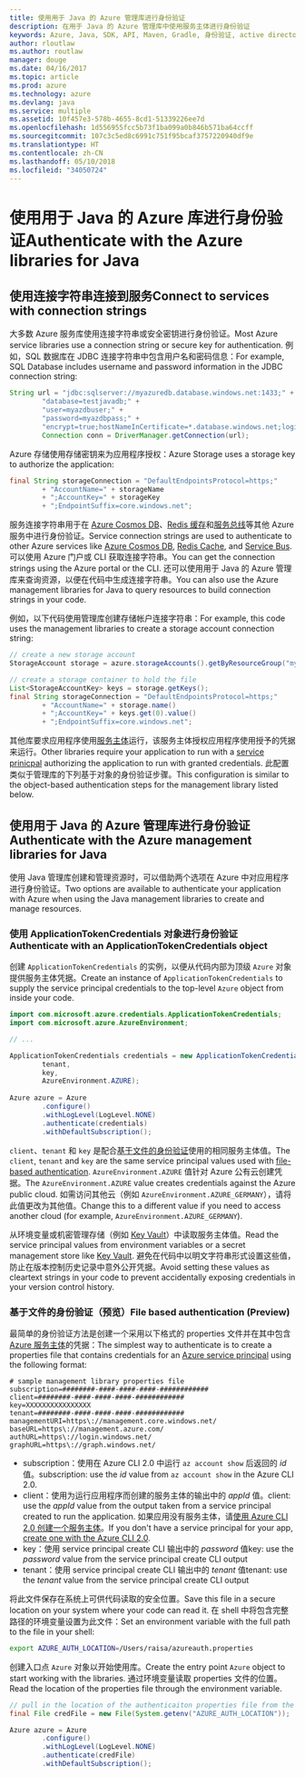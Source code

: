 ```yaml
---
title: 使用用于 Java 的 Azure 管理库进行身份验证
description: 在用于 Java 的 Azure 管理库中使用服务主体进行身份验证
keywords: Azure, Java, SDK, API, Maven, Gradle, 身份验证, active directory, 服务主体
author: rloutlaw
ms.author: routlaw
manager: douge
ms.date: 04/16/2017
ms.topic: article
ms.prod: azure
ms.technology: azure
ms.devlang: java
ms.service: multiple
ms.assetid: 10f457e3-578b-4655-8cd1-51339226ee7d
ms.openlocfilehash: 1d556955fcc5b73f1ba099a0b846b571ba64ccff
ms.sourcegitcommit: 107c3c5ed8c6991c751f95bcaf3757220940df9e
ms.translationtype: HT
ms.contentlocale: zh-CN
ms.lasthandoff: 05/10/2018
ms.locfileid: "34050724"
---
```

# <a name="authenticate-with-the-azure-libraries-for-java"></a><span data-ttu-id="97d5d-104">使用用于 Java 的 Azure 库进行身份验证</span><span class="sxs-lookup"><span data-stu-id="97d5d-104">Authenticate with the Azure libraries for Java</span></span> 

## <a name="connect-to-services-with-connection-strings"></a><span data-ttu-id="97d5d-105">使用连接字符串连接到服务</span><span class="sxs-lookup"><span data-stu-id="97d5d-105">Connect to services with connection strings</span></span>

<span data-ttu-id="97d5d-106">大多数 Azure 服务库使用连接字符串或安全密钥进行身份验证。</span><span class="sxs-lookup"><span data-stu-id="97d5d-106">Most Azure service libraries use a connection string or secure key for authentication.</span></span> <span data-ttu-id="97d5d-107">例如，SQL 数据库在 JDBC 连接字符串中包含用户名和密码信息：</span><span class="sxs-lookup"><span data-stu-id="97d5d-107">For example, SQL Database includes username and password information in the JDBC connection string:</span></span>

```java
String url = "jdbc:sqlserver://myazuredb.database.windows.net:1433;" + 
        "database=testjavadb;" + 
        "user=myazdbuser;" +
        "password=myazdbpass;" +
        "encrypt=true;hostNameInCertificate=*.database.windows.net;loginTimeout=30;";
        Connection conn = DriverManager.getConnection(url);
```

<span data-ttu-id="97d5d-108">Azure 存储使用存储密钥来为应用程序授权：</span><span class="sxs-lookup"><span data-stu-id="97d5d-108">Azure Storage uses a storage key to authorize the application:</span></span>

```java
final String storageConnection = "DefaultEndpointsProtocol=https;"
        + "AccountName=" + storageName 
        + ";AccountKey=" + storageKey
        + ";EndpointSuffix=core.windows.net";
```

<span data-ttu-id="97d5d-109">服务连接字符串用于在 [Azure Cosmos DB](https://docs.microsoft.com/azure/cosmos-db/sql-api-java-application#UseService)、[Redis 缓存](https://docs.microsoft.com/azure/redis-cache/cache-java-get-started)和[服务总线](https://docs.microsoft.com/azure/service-bus-messaging/service-bus-java-how-to-use-queues)等其他 Azure 服务中进行身份验证。</span><span class="sxs-lookup"><span data-stu-id="97d5d-109">Service connection strings are used to authenticate to other Azure services like [Azure Cosmos DB](https://docs.microsoft.com/azure/cosmos-db/sql-api-java-application#UseService), [Redis Cache](https://docs.microsoft.com/azure/redis-cache/cache-java-get-started), and [Service Bus](https://docs.microsoft.com/azure/service-bus-messaging/service-bus-java-how-to-use-queues).</span></span> <span data-ttu-id="97d5d-110">可以使用 Azure 门户或 CLI 获取连接字符串。</span><span class="sxs-lookup"><span data-stu-id="97d5d-110">You can get the connection strings using the Azure portal or the CLI.</span></span>  <span data-ttu-id="97d5d-111">还可以使用用于 Java 的 Azure 管理库来查询资源，以便在代码中生成连接字符串。</span><span class="sxs-lookup"><span data-stu-id="97d5d-111">You can also use the Azure management libraries for Java to query resources to build connection strings in your code.</span></span> 

<span data-ttu-id="97d5d-112">例如，以下代码使用管理库创建存储帐户连接字符串：</span><span class="sxs-lookup"><span data-stu-id="97d5d-112">For example, this code uses the management libraries to create a storage account connection string:</span></span>

```java
// create a new storage account
StorageAccount storage = azure.storageAccounts().getByResourceGroup("myResourceGroup","myStorageAccount");

// create a storage container to hold the file
List<StorageAccountKey> keys = storage.getKeys();
final String storageConnection = "DefaultEndpointsProtocol=https;"
        + "AccountName=" + storage.name()
        + ";AccountKey=" + keys.get(0).value()
        + ";EndpointSuffix=core.windows.net";
```

<span data-ttu-id="97d5d-113">其他库要求应用程序使用[服务主体](https://docs.microsoft.com/azure/active-directory/develop/active-directory-application-objects)运行，该服务主体授权应用程序使用授予的凭据来运行。</span><span class="sxs-lookup"><span data-stu-id="97d5d-113">Other libraries require your application to run with a [service prinicpal](https://docs.microsoft.com/azure/active-directory/develop/active-directory-application-objects) authorizing the application to run with granted credentials.</span></span> <span data-ttu-id="97d5d-114">此配置类似于管理库的下列基于对象的身份验证步骤。</span><span class="sxs-lookup"><span data-stu-id="97d5d-114">This configuration is similar to the object-based authentication steps for the management library listed below.</span></span>

<a name="mgmt-auth"></a>

##  <a name="authenticate-with-the-azure-management-libraries-for-java"></a><span data-ttu-id="97d5d-115">使用用于 Java 的 Azure 管理库进行身份验证</span><span class="sxs-lookup"><span data-stu-id="97d5d-115">Authenticate with the Azure management libraries for Java</span></span>

<span data-ttu-id="97d5d-116">使用 Java 管理库创建和管理资源时，可以借助两个选项在 Azure 中对应用程序进行身份验证。</span><span class="sxs-lookup"><span data-stu-id="97d5d-116">Two options are available to authenticate your application with Azure when using the Java management libraries to create and manage resources.</span></span>

### <a name="authenticate-with-an-applicationtokencredentials-object"></a><span data-ttu-id="97d5d-117">使用 ApplicationTokenCredentials 对象进行身份验证</span><span class="sxs-lookup"><span data-stu-id="97d5d-117">Authenticate with an ApplicationTokenCredentials object</span></span>

<span data-ttu-id="97d5d-118">创建 `ApplicationTokenCredentials` 的实例，以便从代码内部为顶级 `Azure` 对象提供服务主体凭据。</span><span class="sxs-lookup"><span data-stu-id="97d5d-118">Create an instance of `ApplicationTokenCredentials` to supply the service principal credentials to the top-level `Azure` object from inside your code.</span></span>

```java
import com.microsoft.azure.credentials.ApplicationTokenCredentials;
import com.microsoft.azure.AzureEnvironment;

// ...

ApplicationTokenCredentials credentials = new ApplicationTokenCredentials(client, 
        tenant,
        key, 
        AzureEnvironment.AZURE);
        
Azure azure = Azure
        .configure()
        .withLogLevel(LogLevel.NONE)
        .authenticate(credentials)
        .withDefaultSubscription();
```

<span data-ttu-id="97d5d-119">`client`、`tenant` 和 `key` 是配合[基于文件的身份验证](#mgmt-file)使用的相同服务主体值。</span><span class="sxs-lookup"><span data-stu-id="97d5d-119">The `client`, `tenant` and `key` are the same service principal values used with [file-based authentication](#mgmt-file).</span></span> <span data-ttu-id="97d5d-120">`AzureEnvironment.AZURE` 值针对 Azure 公有云创建凭据。</span><span class="sxs-lookup"><span data-stu-id="97d5d-120">The `AzureEnvironment.AZURE` value creates credentials against the Azure public cloud.</span></span> <span data-ttu-id="97d5d-121">如需访问其他云（例如 `AzureEnvironment.AZURE_GERMANY`），请将此值更改为其他值。</span><span class="sxs-lookup"><span data-stu-id="97d5d-121">Change this to a different value if you need to access another cloud (for example, `AzureEnvironment.AZURE_GERMANY`).</span></span>  

 <span data-ttu-id="97d5d-122">从环境变量或机密管理存储（例如 [Key Vault](/azure/key-vault/key-vault-whatis)）中读取服务主体值。</span><span class="sxs-lookup"><span data-stu-id="97d5d-122">Read the service principal values from environment variables or a secret management store like [Key Vault](/azure/key-vault/key-vault-whatis).</span></span> <span data-ttu-id="97d5d-123">避免在代码中以明文字符串形式设置这些值，防止在版本控制历史记录中意外公开凭据。</span><span class="sxs-lookup"><span data-stu-id="97d5d-123">Avoid setting these values as cleartext strings in your code to prevent accidentally exposing credentials in your version control history.</span></span>   

<a name="mgmt-file"></a>

### <a name="file-based-authentication-preview"></a><span data-ttu-id="97d5d-124">基于文件的身份验证（预览）</span><span class="sxs-lookup"><span data-stu-id="97d5d-124">File based authentication (Preview)</span></span>

<span data-ttu-id="97d5d-125">最简单的身份验证方法是创建一个采用以下格式的 properties 文件并在其中包含 [Azure 服务主体](https://docs.microsoft.com/azure/active-directory/develop/active-directory-application-objects)的凭据：</span><span class="sxs-lookup"><span data-stu-id="97d5d-125">The simplest way to authenticate is to create a properties file that contains credentials for an [Azure service principal](https://docs.microsoft.com/azure/active-directory/develop/active-directory-application-objects) using the following format:</span></span>

```text
# sample management library properties file
subscription=########-####-####-####-############
client=########-####-####-####-############
key=XXXXXXXXXXXXXXXX
tenant=########-####-####-####-############
managementURI=https\://management.core.windows.net/
baseURL=https\://management.azure.com/
authURL=https\://login.windows.net/
graphURL=https\://graph.windows.net/
```

- <span data-ttu-id="97d5d-126">subscription：使用在 Azure CLI 2.0 中运行 `az account show` 后返回的 *id* 值。</span><span class="sxs-lookup"><span data-stu-id="97d5d-126">subscription: use the *id* value from `az account show` in the Azure CLI 2.0.</span></span>
- <span data-ttu-id="97d5d-127">client：使用为运行应用程序而创建的服务主体的输出中的 *appId* 值。</span><span class="sxs-lookup"><span data-stu-id="97d5d-127">client: use the *appId* value from the output taken from a service principal created to run the application.</span></span> <span data-ttu-id="97d5d-128">如果应用没有服务主体，请[使用 Azure CLI 2.0 创建一个服务主体](https://docs.microsoft.com/cli/azure/create-an-azure-service-principal-azure-cli)。</span><span class="sxs-lookup"><span data-stu-id="97d5d-128">If you don't have a service principal for your app, [create one with the Azure CLI 2.0](https://docs.microsoft.com/cli/azure/create-an-azure-service-principal-azure-cli).</span></span>
- <span data-ttu-id="97d5d-129">key：使用 service principal create CLI 输出中的 *password* 值</span><span class="sxs-lookup"><span data-stu-id="97d5d-129">key: use the *password* value from the service principal create CLI output</span></span> 
- <span data-ttu-id="97d5d-130">tenant：使用 service principal create CLI 输出中的 *tenant* 值</span><span class="sxs-lookup"><span data-stu-id="97d5d-130">tenant: use the *tenant* value from the service principal create CLI output</span></span>

<span data-ttu-id="97d5d-131">将此文件保存在系统上可供代码读取的安全位置。</span><span class="sxs-lookup"><span data-stu-id="97d5d-131">Save this file in a secure location on your system where your code can read it.</span></span> <span data-ttu-id="97d5d-132">在 shell 中将包含完整路径的环境变量设置为此文件：</span><span class="sxs-lookup"><span data-stu-id="97d5d-132">Set an environment variable with the full path to the file in your shell:</span></span>

```bash
export AZURE_AUTH_LOCATION=/Users/raisa/azureauth.properties
```

<span data-ttu-id="97d5d-133">创建入口点 `Azure` 对象以开始使用库。</span><span class="sxs-lookup"><span data-stu-id="97d5d-133">Create the entry point `Azure` object to start working with the libraries.</span></span> <span data-ttu-id="97d5d-134">通过环境变量读取 properties 文件的位置。</span><span class="sxs-lookup"><span data-stu-id="97d5d-134">Read the location of the properties file through the environment variable.</span></span>

```java
// pull in the location of the authenticaiton properties file from the environment 
final File credFile = new File(System.getenv("AZURE_AUTH_LOCATION"));

Azure azure = Azure
        .configure()
        .withLogLevel(LogLevel.NONE)
        .authenticate(credFile)
        .withDefaultSubscription();
```



